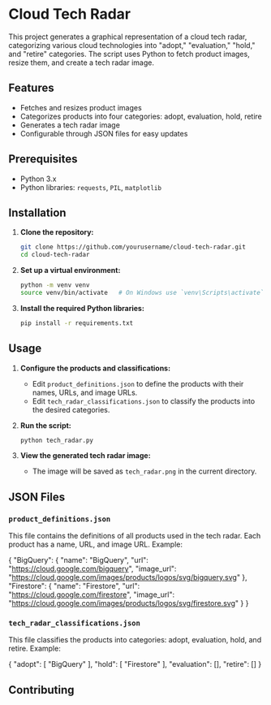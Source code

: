 
# Cloud Tech Radar

This project generates a graphical representation of a cloud tech radar, categorizing various cloud technologies into "adopt," "evaluation," "hold," and "retire" categories. The script uses Python to fetch product images, resize them, and create a tech radar image.

## Features

- Fetches and resizes product images
- Categorizes products into four categories: adopt, evaluation, hold, retire
- Generates a tech radar image
- Configurable through JSON files for easy updates

## Prerequisites

- Python 3.x
- Python libraries: `requests`, `PIL`, `matplotlib`

## Installation

1. **Clone the repository:**
    ```bash
    git clone https://github.com/yourusername/cloud-tech-radar.git
    cd cloud-tech-radar
    ```

2. **Set up a virtual environment:**
    ```bash
    python -m venv venv
    source venv/bin/activate   # On Windows use `venv\Scripts\activate`
    ```

3. **Install the required Python libraries:**
    ```bash
    pip install -r requirements.txt
    ```

## Usage

1. **Configure the products and classifications:**
    - Edit `product_definitions.json` to define the products with their names, URLs, and image URLs.
    - Edit `tech_radar_classifications.json` to classify the products into the desired categories.

2. **Run the script:**
    ```bash
    python tech_radar.py
    ```

3. **View the generated tech radar image:**
    - The image will be saved as `tech_radar.png` in the current directory.

## JSON Files

### `product_definitions.json`

This file contains the definitions of all products used in the tech radar. Each product has a name, URL, and image URL. Example:

{
    "BigQuery": {
        "name": "BigQuery",
        "url": "https://cloud.google.com/bigquery",
        "image_url": "https://cloud.google.com/images/products/logos/svg/bigquery.svg"
    },
    "Firestore": {
        "name": "Firestore",
        "url": "https://cloud.google.com/firestore",
        "image_url": "https://cloud.google.com/images/products/logos/svg/firestore.svg"
    }
}

### `tech_radar_classifications.json`

This file classifies the products into categories: adopt, evaluation, hold, and retire. 
Example:

{
    "adopt": [
        "BigQuery"
    ],
    "hold": [
        "Firestore"
    ],
    "evaluation": [],
    "retire": []
}

## Contributing

